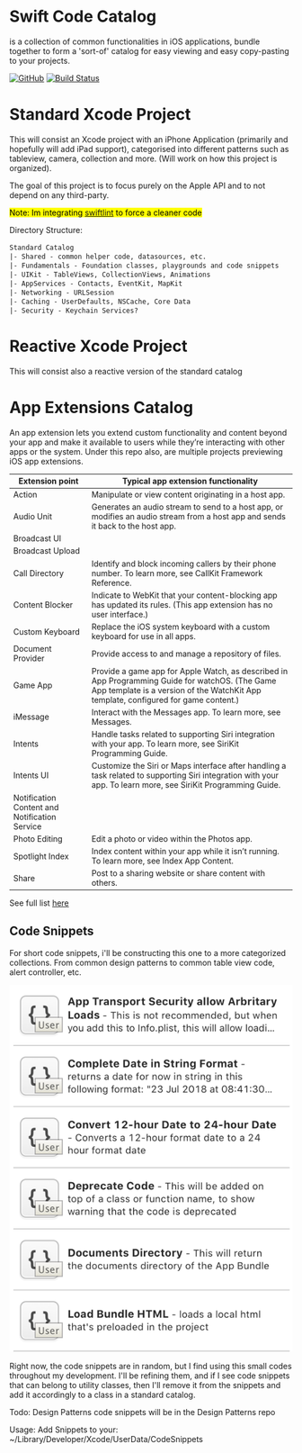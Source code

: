 # Swift Code Catalog

is a collection of common functionalities in iOS applications, bundle together to form a 'sort-of' catalog for easy viewing and easy copy-pasting to your projects. 

[![GitHub](https://img.shields.io/github/license/mashape/apistatus.svg?style=flat)](https://opensource.org/licenses/MIT)
[![Build Status](https://travis-ci.com/bluezald/swift-code-catalog.svg?branch=master)](https://travis-ci.com/bluezald/swift-code-catalog)


# Standard Xcode Project

This will consist an Xcode project with an iPhone Application (primarily and hopefully will add iPad support), categorised into different patterns such as tableview, camera, collection and more. (Will work on how this project is organized).

The goal of this project is to focus purely on the Apple API and to not depend on any third-party.

<mark>Note: Im integrating [swiftlint](https://github.com/realm/SwiftLint) to force a cleaner code</mark>

Directory Structure:
```
Standard Catalog
|- Shared - common helper code, datasources, etc.
|- Fundamentals - Foundation classes, playgrounds and code snippets
|- UIKit - TableViews, CollectionViews, Animations
|- AppServices - Contacts, EventKit, MapKit
|- Networking - URLSession
|- Caching - UserDefaults, NSCache, Core Data
|- Security - Keychain Services?
```


# Reactive Xcode Project

This will consist also a reactive version of the standard catalog

# App Extensions Catalog

An app extension lets you extend custom functionality and content beyond your app and make it available to users while they’re interacting with other apps or the system. Under this repo also, are multiple projects previewing iOS app extensions.

| Extension point                               | Typical app extension functionality                                                                                                                                                                                                                                                                       |
|-----------------------------------------------|-----------------------------------------------------------------------------------------------------------------------------------------------------------------------------------------------------------------------------------------------------------------------------------------------------------|
| Action                                        | Manipulate or view content originating in a host app.                                                                                                                                                                                                                                                     |
| Audio Unit                                    | Generates an audio stream to send to a host app, or modifies an audio stream from a host app and sends it back to the host app.                                                                                                                                                                           |
| Broadcast UI                                  |                                                                                                                                                                                                                                                                                                           |
| Broadcast Upload                              |                                                                                                                                                                                                                                                                                                           |
| Call Directory                                | Identify and block incoming callers by their phone number. To learn more, see CallKit Framework Reference.                                                                                                                                                                                                |
| Content Blocker                               | Indicate to WebKit that your content-blocking app has updated its rules. (This app extension has no user interface.)                                                                                                                                                                                      |
| Custom Keyboard                               | Replace the iOS system keyboard with a custom keyboard for use in all apps.                                                                                                                                                                                                                               |
| Document Provider                             | Provide access to and manage a repository of files.                                                                                                                                                                                                                                                       |
| Game App                                      | Provide a game app for Apple Watch, as described in App Programming Guide for watchOS. (The Game App template is a version of the WatchKit App template, configured for game content.)                                                                                                                    |
| iMessage                                      | Interact with the Messages app. To learn more, see Messages.                                                                                                                                                                                                                                              |
| Intents                                       | Handle tasks related to supporting Siri integration with your app. To learn more, see SiriKit Programming Guide.                                                                                                                                                                                          |
| Intents UI                                    | Customize the Siri or Maps interface after handling a task related to supporting Siri integration with your app. To learn more, see SiriKit Programming Guide.                                                                                                                                            |
| Notification Content and Notification Service |                                                                                                                                                                                                                                                                                                           |
| Photo Editing                                 | Edit a photo or video within the Photos app.                                                                                                                                                                                                                                                              |
| Spotlight Index                               | Index content within your app while it isn’t running. To learn more, see Index App Content.                                                                                                                                                                                                               |
| Share                                         | Post to a sharing website or share content with others.    

See full list [here](https://developer.apple.com/library/archive/documentation/General/Conceptual/ExtensibilityPG/)

## Code Snippets

For short code snippets, i'll be constructing this one to a more categorized collections. From common design patterns to common table view code, alert controller, etc.

![Code Snippets](https://raw.githubusercontent.com/bluezald/swift-code-catalog/master/Documentation/Resources/snippets-preview.png)

Right now, the code snippets are in random, but I find using this small codes throughout my development. I'll be refining them, and if I see code snippets that can belong to utility classes, then I'll remove it from the snippets and add it accordingly to a class in a standard catalog.

Todo: Design Patterns code snippets will be in the Design Patterns repo

Usage:
Add Snippets to your: ~/Library/Developer/Xcode/UserData/CodeSnippets
